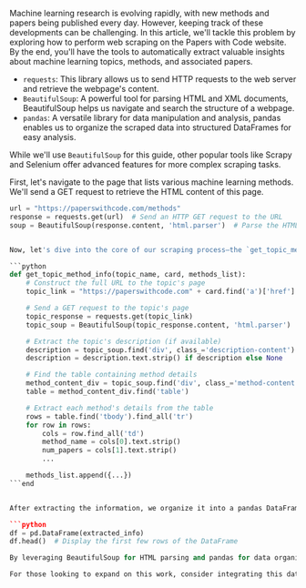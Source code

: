 Machine learning research is evolving rapidly, with new methods and papers being published every day. However, keeping track of these developments can be challenging. In this article, we'll tackle this problem by exploring how to perform web scraping on the Papers with Code website. By the end, you'll have the tools to automatically extract valuable insights about machine learning topics, methods, and associated papers.

- `requests`: This library allows us to send HTTP requests to the web server and retrieve the webpage's content.
- `BeautifulSoup`: A powerful tool for parsing HTML and XML documents, BeautifulSoup helps us navigate and search the structure of a webpage.
- `pandas`: A versatile library for data manipulation and analysis, pandas enables us to organize the scraped data into structured DataFrames for easy analysis.

While we'll use `BeautifulSoup` for this guide, other popular tools like Scrapy and Selenium offer advanced features for more complex scraping tasks.

First, let's navigate to the page that lists various machine learning methods. We'll send a GET request to retrieve the HTML content of this page.

```python
url = "https://paperswithcode.com/methods"
response = requests.get(url)  # Send an HTTP GET request to the URL
soup = BeautifulSoup(response.content, 'html.parser')  # Parse the HTML content with BeautifulSoup


Now, let's dive into the core of our scraping process—the `get_topic_method_info` function. This function is responsible for navigating to each topic's page and extracting detailed information about the methods listed.

```python
def get_topic_method_info(topic_name, card, methods_list):
    # Construct the full URL to the topic's page
    topic_link = "https://paperswithcode.com" + card.find('a')['href']

    # Send a GET request to the topic's page
    topic_response = requests.get(topic_link)
    topic_soup = BeautifulSoup(topic_response.content, 'html.parser')

    # Extract the topic's description (if available)
    description = topic_soup.find('div', class_='description-content')
    description = description.text.strip() if description else None

    # Find the table containing method details
    method_content_div = topic_soup.find('div', class_='method-content')
    table = method_content_div.find('table')

    # Extract each method's details from the table
    rows = table.find('tbody').find_all('tr')
    for row in rows:
        cols = row.find_all('td')
        method_name = cols[0].text.strip()
        num_papers = cols[1].text.strip()
        ...

    methods_list.append({...})
```end


After extracting the information, we organize it into a pandas DataFrame. Here's a quick preview of what the DataFrame looks like:

```python
df = pd.DataFrame(extracted_info)
df.head()  # Display the first few rows of the DataFrame

By leveraging BeautifulSoup for HTML parsing and pandas for data organization, we can efficiently extract and analyze the vast landscape of machine learning research. This approach opens up possibilities for automated trend analysis, research topic exploration, and even personalized research recommendations.

For those looking to expand on this work, consider integrating this data with machine learning models to predict emerging trends or using visualization tools like Matplotlib or Seaborn to create insightful graphs and charts.


